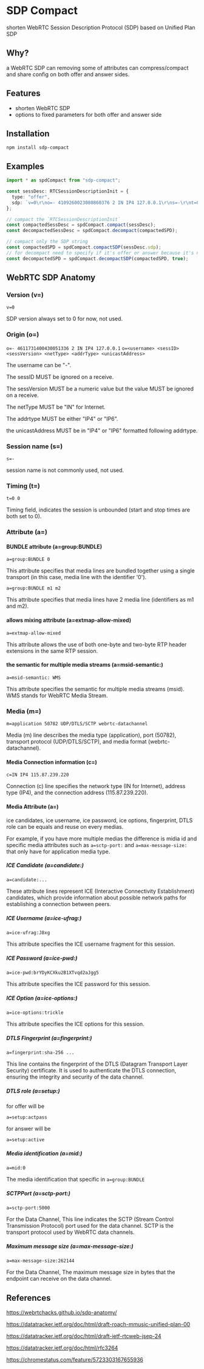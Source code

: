 # SDP Compact

shorten WebRTC Session Description Protocol (SDP) based on Unified Plan SDP

## Why?

a WebRTC SDP can removing some of attributes can compress/compact and share config on both offer and answer sides.

## Features

- shorten WebRTC SDP
- options to fixed parameters for both offer and answer side

## Installation

`npm install sdp-compact`

## Examples

```TypeScript
import * as spdCompact from "sdp-compact";

const sessDesc: RTCSessionDescriptionInit = {
  type: "offer",
  sdp: `v=0\r\no=- 4109260023080860376 2 IN IP4 127.0.0.1\r\ns=-\r\nt=0 0\r\na=extmap-allow-mixed\r\na=msid-semantic: WMS\r\n`,
};

// compact the `RTCSessionDescriptionInit`
const compactedSessDesc = spdCompact.compact(sessDesc);
const decompactedSessDesc = spdCompact.decompact(compactedSPD);

// compact only the SDP string
const compactedSPD = spdCompact.compactSDP(sessDesc.sdp);
// for decompact need to specify if it's offer or answer because it's not include in SDP
const decompactedSPD = spdCompact.decompactSDP(compactedSPD, true);
```

## WebRTC SDP Anatomy

### Version (v=)

`v=0`

SDP version always set to 0 for now, not used.

### Origin (o=)

`o=- 4611731400430051336 2 IN IP4 127.0.0.1`
`o=<username> <sessID> <sessVersion> <netType> <addrType> <unicastAddress>`

The username can be "-".

The sessID MUST be ignored on a receive.

The sessVersion MUST be a numeric value but the value MUST be ignored on a receive.

The netType MUST be "IN" for Internet.

The addrtype MUST be either "IP4" or "IP6".

the unicastAddress MUST be in "IP4" or "IP6" formatted following addrtype.

### Session name (s=)

`s=-`

session name is not commonly used, not used.

### Timing (t=)

`t=0 0`

Timing field, indicates the session is unbounded (start and stop times are both set to 0).

### Attribute (a=)

#### BUNDLE attribute (a=group:BUNDLE)

`a=group:BUNDLE 0`

This attribute specifies that media lines are bundled together using a single transport (in this case, media line with the identifier '0').

`a=group:BUNDLE m1 m2`

This attribute specifies that media lines have 2 media line (identifiers as m1 and m2).

#### allows mixing attribute (a=extmap-allow-mixed)

`a=extmap-allow-mixed`

This attribute allows the use of both one-byte and two-byte RTP header extensions in the same RTP session.

#### the semantic for multiple media streams (a=msid-semantic:)

`a=msid-semantic: WMS`

This attribute specifies the semantic for multiple media streams (msid). WMS stands for WebRTC Media Stream.

### Media (m=)

`m=application 50782 UDP/DTLS/SCTP webrtc-datachannel`

Media (m) line describes the media type (application), port (50782), transport protocol (UDP/DTLS/SCTP), and media format (webrtc-datachannel).

#### Media Connection information (c=)

`c=IN IP4 115.87.239.220`

Connection (c) line specifies the network type (IN for Internet), address type (IP4), and the connection address (115.87.239.220).

#### Media Attribute (a=)

ice candidates, ice username, ice password, ice options, fingerprint, DTLS role can be equals and reuse on every medias.

For example, if you have more multiple medias the difference is midia id and specific media attributes such as `a=sctp-port:` and `a=max-message-size:` that only have for application media type.

##### ICE Candidate (a=candidate:)

`a=candidate:...`

These attribute lines represent ICE (Interactive Connectivity Establishment) candidates, which provide information about possible network paths for establishing a connection between peers.

##### ICE Username (a=ice-ufrag:)

`a=ice-ufrag:J8xg`

This attribute specifies the ICE username fragment for this session.

##### ICE Password (a=ice-pwd:)

`a=ice-pwd:brYDyKCXku2B1XTvqd2aJgg5`

This attribute specifies the ICE password for this session.

##### ICE Option (a=ice-options:)

`a=ice-options:trickle`

This attribute specifies the ICE options for this session.

##### DTLS Fingerprint (a=fingerprint:)

`a=fingerprint:sha-256 ...`

This line contains the fingerprint of the DTLS (Datagram Transport Layer Security) certificate. It is used to authenticate the DTLS connection, ensuring the integrity and security of the data channel.

##### DTLS role (a=setup:)

for offer will be

`a=setup:actpass`

for answer will be

`a=setup:active`

##### Media identification (a=mid:)

`a=mid:0`

The media identification that specific in `a=group:BUNDLE `

##### SCTPPort (a=sctp-port:)

`a=sctp-port:5000`

For the Data Channel, This line indicates the SCTP (Stream Control Transmission Protocol) port used for the data channel. SCTP is the transport protocol used by WebRTC data channels.

##### Maximum message size (a=max-message-size:)

`a=max-message-size:262144`

For the Data Channel, The maximum message size in bytes that the endpoint can receive on the data channel.

<!-- # Create WebRTC Offer/Answer

```js
const connection = new RTCPeerConnection({
  iceServers: [
    {
      urls: "stun:stun.l.google.com:19302",
    },
  ],
});
connection.createOffer({
	offerToReceiveAudio: true,
	offerToReceiveVideo: true,
}).then((offer) => {
	console.log(offer);

	connection.setRemoteDescription(offer).then(() => {
		connection.createAnswer().then((answer) => {
			console.log(answer);
		});
	});
});
``` -->

## References

<https://webrtchacks.github.io/sdp-anatomy/>

<https://datatracker.ietf.org/doc/html/draft-roach-mmusic-unified-plan-00>

<https://datatracker.ietf.org/doc/html/draft-ietf-rtcweb-jsep-24>

<https://datatracker.ietf.org/doc/html/rfc3264>

<https://chromestatus.com/feature/5723303167655936>
